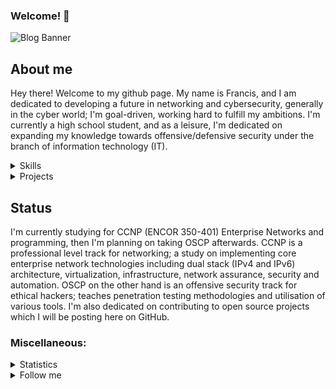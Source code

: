 ### Welcome! 👋

![Blog Banner](https://user-images.githubusercontent.com/75497349/107654987-1b261a00-6cbe-11eb-8525-35e6958078b4.png)  

## About me

Hey there! Welcome to my github page. My name is Francis, and I am dedicated to developing a future in networking and cybersecurity, generally in the cyber world; I'm goal-driven, working hard to fulfill my ambitions. I'm currently a high school student, and as a 
leisure, I'm dedicated on expanding my knowledge towards offensive/defensive security under the branch of information technology (IT). 


<details>
  <summary>Skills</summary>
  <br/>
### 🏆 Finished Tracks:
- CCENT
- CCNA R&S/Security

### 💻 Languages:
[<img align="left" alt="HTML5" width="26px" src="https://raw.githubusercontent.com/github/explore/80688e429a7d4ef2fca1e82350fe8e3517d3494d/topics/html/html.png" />](https://www.google.com/search?&q=HTML5)
[<img align="left" alt="Bash" width="26px" src="https://raw.githubusercontent.com/odb/official-bash-logo/master/assets/Logos/Icons/SVG/128x128.svg" />](https://www.google.com/search?&q=Bash)
[<img align="left" alt="Python" width="26px" src="https://raw.githubusercontent.com/PKief/vscode-material-icon-theme/master/icons/python.svg" />](https://www.google.com/search?&q=Python)
[<img align="left" alt="Java" width="26px" src="https://image.flaticon.com/icons/svg/226/226777.svg" />](https://www.google.com/search?&q=Java) <br/>
  <br/>
</details>

<details>
  <summary>Projects</summary>
  <br/>
  Will be posting open source projects soon!
  <br/>
</details>

## Status

I'm currently studying for CCNP (ENCOR 350-401) Enterprise Networks and programming, then I'm planning on taking OSCP afterwards. CCNP is a professional level track for networking; a study on implementing core enterprise network technologies including dual stack (IPv4 and IPv6) architecture, virtualization, infrastructure, network assurance, security and automation. OSCP on the other hand is an offensive security track for ethical hackers; teaches penetration testing methodologies and utilisation of various tools. I'm also dedicated on contributing to open source projects which I will be posting here on GitHub. 

### Miscellaneous:
<details>
  <summary>Statistics</summary>
  <br/>
  <a href="https://github.com/FrancisIGP/github-readme-stats"><img alt="FrancisIGP's GitHub Stats" src="https://github-readme-stats.vercel.app/api/?username=FrancisIGP&layout=compact&show_icons=true&include_all_commits=true&hide_border=true&theme=radical" /></a>
  <br/>
</details>

<details>
  <summary>Follow me</summary>
  <br/>
  Twitter: Francis_IGP
  <br/>
</details>
